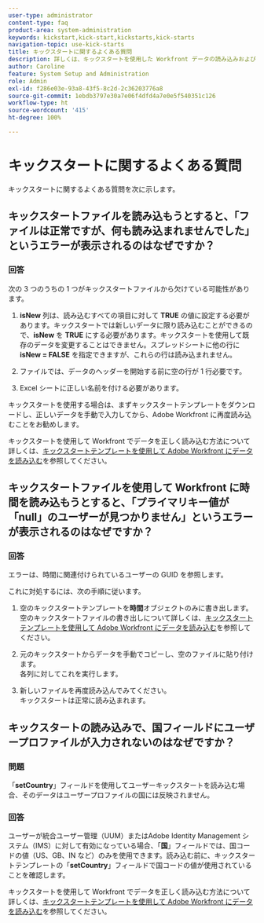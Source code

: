 ```yaml
---
user-type: administrator
content-type: faq
product-area: system-administration
keywords: kickstart,kick-start,kickstarts,kick-starts
navigation-topic: use-kick-starts
title: キックスタートに関するよくある質問
description: 詳しくは、キックスタートを使用した Workfront データの読み込みおよび書き出しに関するよくある質問に対する回答を参照してください。
author: Caroline
feature: System Setup and Administration
role: Admin
exl-id: f286e03e-93a8-43f5-8c2d-2c36203776a8
source-git-commit: 1ebdb3797e30a7e06f4dfd4a7e0e5f540351c126
workflow-type: ht
source-wordcount: '415'
ht-degree: 100%

---
```


# キックスタートに関するよくある質問

キックスタートに関するよくある質問を次に示します。

## キックスタートファイルを読み込もうとすると、「ファイルは正常ですが、何も読み込まれませんでした」というエラーが表示されるのはなぜですか？

### 回答

次の 3 つのうちの 1 つがキックスタートファイルから欠けている可能性があります。

1. **isNew** 列は、読み込むすべての項目に対して **TRUE** の値に設定する必要があります。キックスタートでは新しいデータに限り読み込むことができるので、**isNew** を **TRUE** にする必要があります。キックスタートを使用して既存のデータを変更することはできません。スプレッドシートに他の行に **isNew = FALSE** を指定できますが、これらの行は読み込まれません。

1. ファイルでは、データのヘッダーを開始する前に空の行が 1 行必要です。
1. Excel シートに正しい名前を付ける必要があります。

キックスタートを使用する場合は、まずキックスタートテンプレートをダウンロードし、正しいデータを手動で入力してから、Adobe Workfront に再度読み込むことをお勧めします。

キックスタートを使用して Workfront でデータを正しく読み込む方法について詳しくは、[キックスタートテンプレートを使用して Adobe Workfront にデータを読み込む](../../../administration-and-setup/manage-workfront/using-kick-starts/import-data-via-kickstarts.md)を参照してください。

## キックスタートファイルを使用して Workfront に時間を読み込もうとすると、「プライマリキー値が「null」のユーザーが見つかりません」というエラーが表示されるのはなぜですか？

### 回答

エラーは、時間に関連付けられているユーザーの GUID を参照します。

これに対処するには、次の手順に従います。

1. 空のキックスタートテンプレートを&#x200B;**時間**&#x200B;オブジェクトのみに書き出します。\
   空のキックスタートファイルの書き出しについて詳しくは、[キックスタートテンプレートを使用して Adobe Workfront にデータを読み込む](../../../administration-and-setup/manage-workfront/using-kick-starts/import-data-via-kickstarts.md)を参照してください。

1. 元のキックスタートからデータを手動でコピーし、空のファイルに貼り付けます。\
   各列に対してこれを実行します。
1. 新しいファイルを再度読み込んでみてください。\
   キックスタートは正常に読み込まれます。

## キックスタートの読み込みで、国フィールドにユーザープロファイルが入力されないのはなぜですか？

### 問題

「**setCountry**」フィールドを使用してユーザーキックスタートを読み込む場合、そのデータはユーザープロファイルの国には反映されません。

### 回答

ユーザーが統合ユーザー管理（UUM）またはAdobe Identity Management システム（IMS）に対して有効になっている場合、「**国**」フィールドでは、国コードの値（US、GB、IN など）のみを使用できます。読み込む前に、キックスタートテンプレートの「**setCountry**」フィールドで国コードの値が使用されていることを確認します。

キックスタートを使用して Workfront でデータを正しく読み込む方法について詳しくは、[キックスタートテンプレートを使用して Adobe Workfront にデータを読み込む](/help/quicksilver/administration-and-setup/manage-workfront/using-kick-starts/import-data-via-kickstarts.md)を参照してください。
